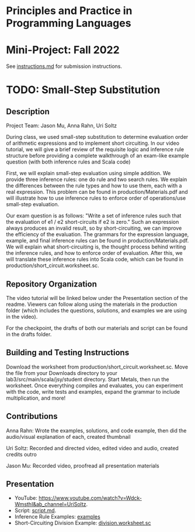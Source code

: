 # Principles and Practice in Programming Languages
# Mini-Project: Fall 2022

See [instructions.md](instructions.md) for submission instructions.

# TODO: Small-Step Substitution

## Description

Project Team: Jason Mu, Anna Rahn, Uri Soltz

During class, we used small-step substitution to determine evaluation order of arithmetic expressions and to implement short circuiting. In our video tutorial, we will give a brief review of the requisite logic and inference rule structure before providing a complete walkthrough of an exam-like example question (with both inference rules and Scala code)

First, we will explain small-step evaluation using simple addition. We provide three inference rules: one do rule and two search rules. We explain the differences between the rule types and how to use them, each with a real expression. This problem can be found in production/Materials.pdf and will illustrate how to use inference rules to enforce order of operations/use small-step evaluation.

Our exam question is as follows: "Write a set of inference rules such that the evaluation of e1 / e2 short-circuits if e2 is zero." Such an expression always produces an invalid result, so by short-circuiting, we can improve the efficiency of the evaluation. The grammars for the expression language, example, and final inference rules can be found in production/Materials.pdf. We will explain what short-circuiting is, the thought process behind writing the inference rules, and how to enforce order of evaluation. After this, we will translate these inference rules into Scala code, which can be found in production/short_circuit.worksheet.sc.

## Repository Organization

The video tutorial will be linked below under the Presentation section of the readme. Viewers can follow along using the materials in the production folder (which includes the questions, solutions, and examples we are using in the video).

For the checkpoint, the drafts of both our materials and script can be found in the drafts folder.

## Building and Testing Instructions

Download the worksheet from production/short_circuit.worksheet.sc. Move the file from your Downloads directory to your lab3/src/main/scala/jsy/student directory. Start Metals, then run the worksheet. Once everything compiles and evaluates, you can experiment with the code, write tests and examples, expand the grammar to include multiplication, and more!

## Contributions
Anna Rahn: Wrote the examples, solutions, and code example, then did the audio/visual explanation of each, created thumbnail

Uri Soltz: Recorded and directed video, edited video and audio, created credits outro

Jason Mu: Recorded video, proofread all presentation materials

## Presentation
- YouTube: https://www.youtube.com/watch?v=Wdck-WmsthI&ab_channel=UriSoltz.
- Script: [script.md](https://github.com/csci3155-f22/video-miniproject_anra8571_jamu8795_urso4958/blob/main/drafts/script.md).
- Inference Rule Examples: [examples](https://github.com/csci3155-f22/video-miniproject_anra8571_jamu8795_urso4958/blob/main/production/Presentation%20Materials.pdf)
- Short-Circuiting Division Example: [division.worksheet.sc](https://github.com/csci3155-f22/video-miniproject_anra8571_jamu8795_urso4958/blob/main/production/division.worksheet.sc)